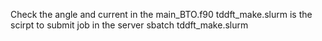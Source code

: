 Check the angle and current in the main_BTO.f90
tddft_make.slurm is the scirpt to submit job in the server
sbatch tddft_make.slurm 
